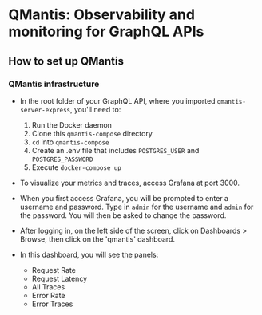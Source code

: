 # QMantis: Observability and monitoring for GraphQL APIs

## How to set up QMantis

### QMantis infrastructure
* In the root folder of your GraphQL API, where you imported `qmantis-server-express`, you'll need to:
  1. Run the Docker daemon
  2. Clone this `qmantis-compose` directory
  3. `cd` into `qmantis-compose` 
  4. Create an .env file that includes `POSTGRES_USER` and `POSTGRES_PASSWORD`
  5. Execute `docker-compose up`

* To visualize your metrics and traces, access Grafana at port 3000.
* When you first access Grafana, you will be prompted to enter a username and password. Type in `admin` for the username and `admin` for the password. You will then be asked to change the password.
* After logging in, on the left side of the screen, click on Dashboards > Browse, then click on the 'qmantis' dashboard.
* In this dashboard, you will see the panels:
  * Request Rate
  * Request Latency
  * All Traces
  * Error Rate
  * Error Traces
